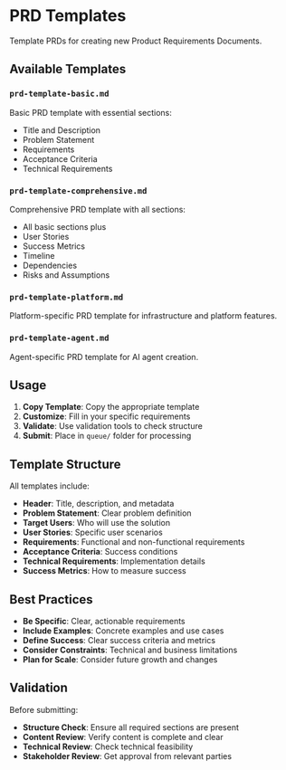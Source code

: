 # PRD Templates

Template PRDs for creating new Product Requirements Documents.

## Available Templates

### `prd-template-basic.md`
Basic PRD template with essential sections:
- Title and Description
- Problem Statement
- Requirements
- Acceptance Criteria
- Technical Requirements

### `prd-template-comprehensive.md`
Comprehensive PRD template with all sections:
- All basic sections plus
- User Stories
- Success Metrics
- Timeline
- Dependencies
- Risks and Assumptions

### `prd-template-platform.md`
Platform-specific PRD template for infrastructure and platform features.

### `prd-template-agent.md`
Agent-specific PRD template for AI agent creation.

## Usage

1. **Copy Template**: Copy the appropriate template
2. **Customize**: Fill in your specific requirements
3. **Validate**: Use validation tools to check structure
4. **Submit**: Place in `queue/` folder for processing

## Template Structure

All templates include:
- **Header**: Title, description, and metadata
- **Problem Statement**: Clear problem definition
- **Target Users**: Who will use the solution
- **User Stories**: Specific user scenarios
- **Requirements**: Functional and non-functional requirements
- **Acceptance Criteria**: Success conditions
- **Technical Requirements**: Implementation details
- **Success Metrics**: How to measure success

## Best Practices

- **Be Specific**: Clear, actionable requirements
- **Include Examples**: Concrete examples and use cases
- **Define Success**: Clear success criteria and metrics
- **Consider Constraints**: Technical and business limitations
- **Plan for Scale**: Consider future growth and changes

## Validation

Before submitting:
- **Structure Check**: Ensure all required sections are present
- **Content Review**: Verify content is complete and clear
- **Technical Review**: Check technical feasibility
- **Stakeholder Review**: Get approval from relevant parties
